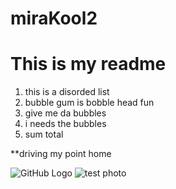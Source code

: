 # miraKool2

# This is my readme
1. this is a disorded list
2. bubble gum is bobble head fun
3. give me da bubbles
4. i needs the bubbles
5. sum total

**driving my point home

![GitHub Logo](/images/logo.png)
![test photo](https://gph.is/2JnlbI6)